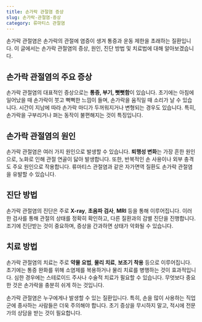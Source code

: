 ```yaml
---
title: 손가락 관절염 증상
slug: 손가락-관절염-증상
category: 류마티스 관절염
---
```


손가락 관절염은 손가락의 관절에 염증이 생겨 통증과 운동 제한을 초래하는 질환입니다. 이 글에서는 손가락 관절염의 증상, 원인, 진단 방법 및 치료법에 대해 알아보겠습니다.

## 손가락 관절염의 주요 증상

손가락 관절염의 대표적인 증상으로는 **통증, 부기, 뻣뻣함**이 있습니다. 초기에는 아침에 일어났을 때 손가락이 붓고 뻑뻑한 느낌이 들며, 손가락을 움직일 때 소리가 날 수 있습니다. 시간이 지남에 따라 손가락 마디가 두꺼워지거나 변형되는 경우도 있습니다. 특히, 손가락을 구부리거나 펴는 동작이 불편해지는 것이 특징입니다.

## 손가락 관절염의 원인

손가락 관절염은 여러 가지 원인으로 발생할 수 있습니다. **퇴행성 변화**는 가장 흔한 원인으로, 노화로 인해 관절 연골이 닳아 발생합니다. 또한, 반복적인 손 사용이나 외부 충격도 주요 원인으로 작용합니다. 류마티스 관절염과 같은 자가면역 질환도 손가락 관절염을 유발할 수 있습니다.

## 진단 방법

손가락 관절염의 진단은 주로 **X-ray**, **초음파 검사**, **MRI** 등을 통해 이루어집니다. 이러한 검사를 통해 관절의 상태를 정확히 확인하고, 다른 질환과의 감별 진단을 진행합니다. 조기에 진단받는 것이 중요하며, 증상을 간과하면 상태가 악화될 수 있습니다.

## 치료 방법

손가락 관절염의 치료는 주로 **약물 요법**, **물리 치료**, **보조기 착용** 등으로 이루어집니다. 초기에는 통증 완화를 위해 소염제를 복용하거나 물리 치료를 병행하는 것이 효과적입니다. 심한 경우에는 스테로이드 주사나 수술적 치료가 필요할 수 있습니다. 무엇보다 중요한 것은 손가락을 충분히 쉬게 하는 것입니다.

손가락 관절염은 누구에게나 발생할 수 있는 질환입니다. 특히, 손을 많이 사용하는 직업군에 종사하는 사람들은 더욱 주의해야 합니다. 초기 증상을 무시하지 말고, 적시에 전문가의 상담을 받는 것이 필요합니다.